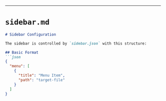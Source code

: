 
---

# `sidebar.md`

```markdown
# Sidebar Configuration

The sidebar is controlled by `sidebar.json` with this structure:

## Basic Format
```json
{
  "menu": [
    {
      "title": "Menu Item",
      "path": "target-file"
    }
  ]
}